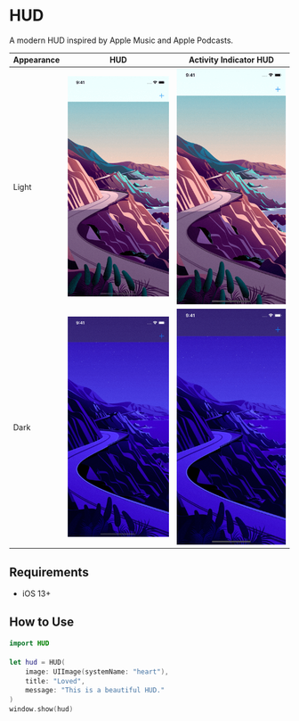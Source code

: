 # HUD

A modern HUD inspired by Apple Music and Apple Podcasts.

Appearance | HUD                            | Activity Indicator HUD
---------- | ------------------------------ | ----------------------
Light      | ![](Screenshots/hud-light.gif) | ![](Screenshots/activity-indicator-hud-light.gif)
Dark       | ![](Screenshots/hud-dark.gif)  | ![](Screenshots/activity-indicator-hud-dark.gif)


## Requirements

- iOS 13+

## How to Use

```swift
import HUD

let hud = HUD(
    image: UIImage(systemName: "heart"),
    title: "Loved",
    message: "This is a beautiful HUD."
)
window.show(hud)
```
